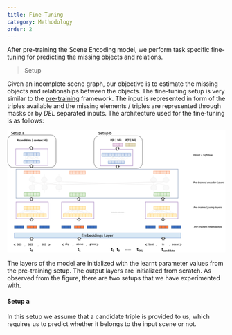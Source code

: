 ```yaml
---
title: Fine-Tuning
category: Methodology
order: 2
---
```


After pre-training the Scene Encoding model, we perform task specific fine-tuning for predicting the missing objects and relations. 

> Setup

Given an incomplete scene graph, our objective is to estimate the missing objects and relationships between the objects. The fine-tuning setup is very similar to the [pre-training](../Pre-training) framework. The input is represented in form of the triples available and the missing elements / triples are represented through masks or by *DEL* separated inputs. The architecture used for the fine-tuning is as follows:
<center>
<img src="../../images/fine-tune.png" alt="example" style="width:900px;"/>
<br>
</center>

The layers of the model are initialized with the learnt parameter values from the pre-training setup. The output layers are initialized from scratch. As observed from the figure, there are two setups that we have experimented with. 

<h4>Setup a </h4>
In this setup we assume that a candidate triple is provided to us, which requires us to predict whether it belongs to the input scene or not. 